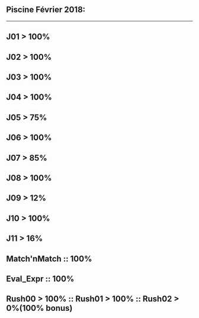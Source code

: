 ## Piscine Février 2018:
________________________
## J01 > 100%
## J02 > 100%
## J03 > 100%
## J04 > 100%
## J05 > 75%
## J06 > 100%
## J07 > 85%
## J08 > 100%
## J09 > 12%
## J10 > 100%
## J11 > 16%
##  Match'nMatch :: 100%
##  Eval_Expr    :: 100%
##  Rush00 > 100% :: Rush01 > 100% :: Rush02 > 0%(100% bonus)
